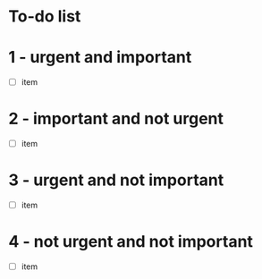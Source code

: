 # To-do list

# 1 - urgent and important
- [ ] item

# 2 - important and not urgent
- [ ] item

# 3 - urgent and not important
- [ ] item

# 4 - not urgent and not important
- [ ] item
